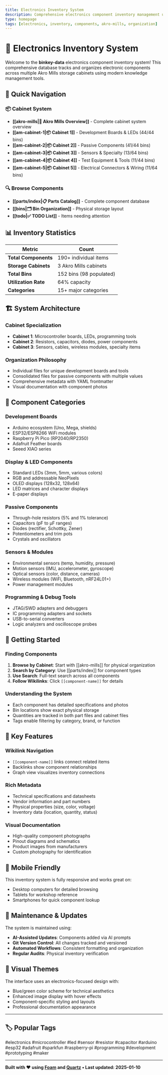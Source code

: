 ```yaml
---
title: Electronics Inventory System
description: Comprehensive electronics component inventory management using Foam and Quartz
type: homepage
tags: [electronics, inventory, components, akro-mills, organization]
---
```


# 🔧 Electronics Inventory System

Welcome to the **binkey-data** electronics component inventory system! This comprehensive database tracks and organizes electronic components across multiple Akro Mills storage cabinets using modern knowledge management tools.

## 🎯 Quick Navigation

### 📦 **Cabinet System**

- **[[akro-mills|🏢 Akro Mills Overview]]** - Complete cabinet system overview
- **[[am-cabinet-1|📦 Cabinet 1]]** - Development Boards & LEDs (44/44 bins)
- **[[am-cabinet-2|📦 Cabinet 2]]** - Passive Components (41/44 bins)
- **[[am-cabinet-3|📦 Cabinet 3]]** - Sensors & Specialty (13/64 bins)
- **[[am-cabinet-4|📦 Cabinet 4]]** - Test Equipment & Tools (11/44 bins)
- **[[am-cabinet-5|📦 Cabinet 5]]** - Electrical Connectors & Wiring (11/64 bins)

### 🔍 **Browse Components**

- **[[parts/index|📋 Parts Catalog]]** - Complete component database
- **[[bins|🗂️ Bin Organization]]** - Physical storage layout
- **[[todo|✅ TODO List]]** - Items needing attention

## 📊 **Inventory Statistics**

| Metric               | Count                   |
| -------------------- | ----------------------- |
| **Total Components** | 190+ individual items   |
| **Storage Cabinets** | 3 Akro Mills cabinets   |
| **Total Bins**       | 152 bins (98 populated) |
| **Utilization Rate** | 64% capacity            |
| **Categories**       | 15+ major categories    |

## 🏗️ **System Architecture**

### **Cabinet Specialization**

- **Cabinet 1**: Microcontroller boards, LEDs, programming tools
- **Cabinet 2**: Resistors, capacitors, diodes, power components
- **Cabinet 3**: Sensors, cables, wireless modules, specialty items

### **Organization Philosophy**

- Individual files for unique development boards and tools
- Consolidated files for passive components with multiple values
- Comprehensive metadata with YAML frontmatter
- Visual documentation with component photos

## 🔧 **Component Categories**

### **Development Boards**

- Arduino ecosystem (Uno, Mega, shields)
- ESP32/ESP8266 WiFi modules
- Raspberry Pi Pico (RP2040/RP2350)
- Adafruit Feather boards
- Seeed XIAO series

### **Display & LED Components**

- Standard LEDs (3mm, 5mm, various colors)
- RGB and addressable NeoPixels
- OLED displays (128x32, 128x64)
- LED matrices and character displays
- E-paper displays

### **Passive Components**

- Through-hole resistors (5% and 1% tolerance)
- Capacitors (pF to µF ranges)
- Diodes (rectifier, Schottky, Zener)
- Potentiometers and trim pots
- Crystals and oscillators

### **Sensors & Modules**

- Environmental sensors (temp, humidity, pressure)
- Motion sensors (IMU, accelerometer, gyroscope)
- Optical sensors (color, distance, cameras)
- Wireless modules (WiFi, Bluetooth, nRF24L01+)
- Power management modules

### **Programming & Debug Tools**

- JTAG/SWD adapters and debuggers
- IC programming adapters and sockets
- USB-to-serial converters
- Logic analyzers and oscilloscope probes

## 🚀 **Getting Started**

### **Finding Components**

1. **Browse by Cabinet**: Start with [[akro-mills]] for physical organization
2. **Search by Category**: Use [[parts/index]] for component types
3. **Use Search**: Full-text search across all components
4. **Follow Wikilinks**: Click `[[component-name]]` for details

### **Understanding the System**

- Each component has detailed specifications and photos
- Bin locations show exact physical storage
- Quantities are tracked in both part files and cabinet files
- Tags enable filtering by category, brand, or function

## 🔗 **Key Features**

### **Wikilink Navigation**

- `[[component-name]]` links connect related items
- Backlinks show component relationships
- Graph view visualizes inventory connections

### **Rich Metadata**

- Technical specifications and datasheets
- Vendor information and part numbers
- Physical properties (size, color, voltage)
- Inventory data (location, quantity, status)

### **Visual Documentation**

- High-quality component photographs
- Pinout diagrams and schematics
- Product images from manufacturers
- Custom photography for identification

## 📱 **Mobile Friendly**

This inventory system is fully responsive and works great on:

- Desktop computers for detailed browsing
- Tablets for workshop reference
- Smartphones for quick component lookup

## 🔄 **Maintenance & Updates**

The system is maintained using:

- **AI-Assisted Updates**: Components added via AI prompts
- **Git Version Control**: All changes tracked and versioned
- **Automated Workflows**: Consistent formatting and organization
- **Regular Audits**: Physical inventory verification

## 🎨 **Visual Themes**

The interface uses an electronics-focused design with:

- Blue/green color scheme for technical aesthetics
- Enhanced image display with hover effects
- Component-specific styling and layouts
- Professional documentation appearance

---

## 🏷️ **Popular Tags**

#electronics #microcontroller #led #sensor #resistor #capacitor #arduino #esp32 #adafruit #sparkfun #raspberry-pi #programming #development #prototyping #maker

---

**Built with ❤️ using [Foam](https://foambubble.github.io/foam/) and [Quartz](https://quartz.jzhao.xyz/) • Last updated: 2025-01-10**
